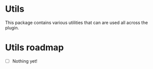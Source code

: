 # Utils
This package contains various utilities that can are used all across the plugin.

# Utils roadmap
- [ ] Nothing yet!